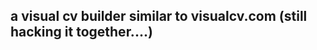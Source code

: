 ## a visual cv builder similar to visualcv.com (still hacking it together....)

[screenshot]: (https://raw.githubusercontent.com/A-Maged/cv-builder-react/master/public/images/screenshot1.png)
[screenshot-2]: (https://raw.githubusercontent.com/A-Maged/cv-builder-react/master/public/images/screenshot2.png)
